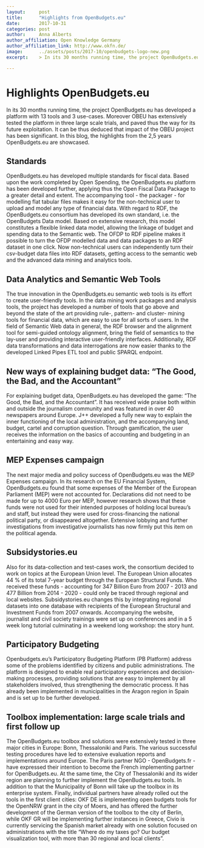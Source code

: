 ```yaml
---
layout:     post
title:      "Highlights from OpenBudgets.eu"
date:       2017-10-31
categories: post
author:     Anna Alberts
author_affiliation: Open Knowledge Germany
author_affiliation_link: http://www.okfn.de/
image:      ../assets/posts/2017-10/openbudgets-logo-new.png
excerpt:    > In its 30 months running time, the project OpenBudgets.eu has developed a platform with 13 tools and 3 use-cases. Moreover OBEU has extensively tested the platform in three large scale trials, and paved thus the way for its future exploitation. It can be thus deduced that impact of the OBEU project has been significant. In this blog, the highlights from the 2,5 years OpenBudgets.eu are showcased.

---
```


# Highlights OpenBudgets.eu

In its 30 months running time, the project OpenBudgets.eu has developed a platform with 13 tools and 3 use-cases. Moreover OBEU has extensively tested the platform in three large scale trials, and paved thus the way for its future exploitation. It can be thus deduced that impact of the OBEU project has been significant. In this blog, the highlights from the 2,5 years OpenBudgets.eu are showcased.

## Standards
OpenBudgets.eu has developed multiple standards for fiscal data. Based upon the work completed by Open Spending, the OpenBudgets.eu platform has been developed further, applying thus the Open Fiscal Data Package to a greater detail and extent. The accompanying tool - the packager - for modelling flat tabular files makes it easy for the non-technical user to upload and model any type of financial data.
With regard to RDF, the OpenBudgets.eu consortium has developed its own standard, i.e. the OpenBudgets Data model. Based on extensive research, this model constitutes a flexible linked data model, allowing the linkage of budget and spending data to the Semantic web.
The OFDP to RDF pipeline makes it possible to turn the OFDP modelled data and data packages to an RDF dataset in one click. Now non-technical users can independently turn their csv-budget data files into RDF datasets, getting access to the semantic web and the advanced data mining and analytics tools.

## Data Analytics and Semantic Web Tools
The true innovation in the OpenBudgets.eu semantic web tools is its effort to create user-friendly tools. In the data mining work packages and analysis tools, the project has developed a number of tools that go above and beyond the state of the art providing rule-, pattern- and cluster- mining tools for financial data, which are easy to use for all sorts of users. In the field of Semantic Web data in general, the RDF browser and the alignment tool for semi-guided ontology alignment, bring the field of semantics to the lay-user and providing interactive user-friendly interfaces. Additionally, RDF data transformations and data interrogations are now easier thanks to the developed Linked Pipes ETL tool and public SPARQL endpoint.

## New ways of explaining budget data: “The Good, the Bad, and the Accountant”
For explaining budget data, OpenBudgets.eu has developed the game: “The Good, the Bad, and the Accountant”. It has received wide praise both within and outside the journalism community and was featured in over 40 newspapers around Europe. J++ developed a fully new way to explain the inner functioning of the local administration, and the accompanying land, budget, cartel and corruption question. Through gamification, the user receives the information on the basics of accounting and budgeting in an entertaining and easy way.

## MEP Expenses campaign
The next major media and policy success of OpenBudgets.eu was the MEP Expenses campaign. In its research on the EU Financial System, OpenBudgets.eu found that some expenses of the Member of the European Parliament (MEP) were not accounted for. Declarations did not need to be made for up to 4000 Euro per MEP, however research shows that these funds were not used for their intended purposes of holding local bureau’s and staff, but instead they were used for cross-financing the national political party, or disappeared altogether. Extensive lobbying and further investigations from investigative journalists has now firmly put this item on the political agenda.

## Subsidystories.eu
Also for its data-collection and test-cases work, the consortium decided to work on topics at the European Union level. The European Union allocates 44 % of its total 7-year budget through the European Structural Funds. Who received these funds - accounting for 347 Billion Euro from 2007 - 2013 and 477 Billion from 2014 - 2020 - could only be traced through regional and local websites. Subsidystories.eu changes this by integrating regional datasets into one database with recipients of the European Structural and Investment Funds from 2007 onwards. Accompanying the website, journalist and civil society trainings were set up on conferences and in a 5 week long tutorial culminating in a weekend long workshop: the story hunt.

## Participatory Budgeting
Openbudgets.eu’s Participatory Budgeting Platform (PB Platform) address some of the problems identified by citizens and public administrations. The platform is designed to enable real participatory experiences and decision-making processes, providing solutions that are easy to implement by all stakeholders involved, thus strengthening the democratic process. It has already been implemented in municipalities in the Aragon region in Spain and is set up to be further developed.

## Toolbox implementation: large scale trials and first follow up
The OpenBudgets.eu toolbox and solutions were extensively tested in three major cities in Europe: Bonn, Thessaloniki and Paris. The various successful testing procedures have led to extensive evaluation reports and implementations around Europe. The Paris partner NGO - OpenBudgets.fr - have expressed their intention to become the French implementing partner for OpenBudgets.eu. At the same time, the City of Thessaloniki and its wider region are planning to further implement the OpenBudgets.eu tools. In addition to that the Municipality of Bonn will take up the toolbox in its enterprise system. Finally, individual partners have already rolled out the tools in the first client cities: OKF DE is implementing open budgets tools for the OpenNRW grant in the city of Moers, and has offered the further development of the German version of the toolbox to the city of Berlin, while OKF GR will be implementing further instances in Greece, Civio is currently servicing the Spanish market already with one solution focused on administrations with the title “Where do my taxes go? Our budget visualization tool, with more than 30 regional and local clients”.
